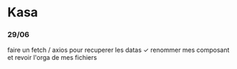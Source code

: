 # Kasa

### 29/06

faire un fetch / axios pour recuperer les datas ✓
renommer mes composant et revoir l'orga de mes fichiers
